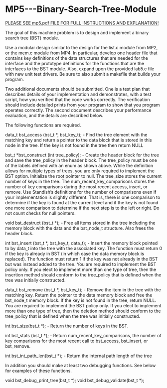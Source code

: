 # MP5---Binary-Search-Tree-Module

[PLEASE SEE mp5.pdf FILE FOR FULL INSTRUCTIONS AND EXPLANATION!](mp5.pdf)

The goal of this machine problem is to design and implement a binary search tree (BST) module.

Use a modular design similar to the design for the list.c module from MP2, or the mem.c module from MP4. In particular, develop one header file that contains key definitions of the data structures that are needed for the interface and the prototype definitions for the functions that are the interfaces to the BST module. Also, expand upon the provided lab5.c file with new unit test drivers. Be sure to also submit a makefile that builds your program.

Two additional documents should be submitted. One is a test plan that describes details of your implementation and demonstrates, with a test script, how you verified that the code works correctly. The verification should include detailed prints from your program to show that you program operates correctly. The second document describes your performance evaluation, and the details are described below.

The following functions are required.

data_t bst_access (bst_t *, bst_key_t); - 
Find the tree element with the matching key and return a pointer to the data block that is stored in this node in the tree. If the key is not found in the tree then return NULL

bst_t *bst_construct (int tree_policy); - 
Create the header block for the tree and save the tree_policy in the header block. The tree_policy must be one of the labels defined with an enum as shown above. While the definition allows for multiple types of trees, you are only required to implement the BST option. Initialize the root pointer to null. The tree_size stores the current number of keys in the tree. The num_recent_key_comparisons stores the number of key comparisons during the most recent access, insert, or remove. Use Standish’s definitions for the number of comparisons even if your implementation is slightly different. That is, there is one comparison to determine if the key is found at the current level and if the key is not found one more comparison to determine if the next step is to the left or right. Do not count checks for null pointers.

void bst_destruct (bst_t *); - 
Free all items stored in the tree including the memory block with the data and the bst_node_t structure. Also frees the header block.

int bst_insert (bst_t *, bst_key_t, data_t); - 
Insert the memory block pointed to by data_t into the tree with the associated key. The function must return 0 if the key is already in BST (in which case the data memory block is replaced). The function must return 1 if the key was not already in the BST but was instead added to the tree. You are required to implement the BST policy only. If you elect to implement more than one type of tree, then the insertion method should conform to the tree_policy that is defined when the tree was initially constructed.

data_t bst_remove (bst_t *, bst_key_t); - 
Remove the item in the tree with the matching key. Return the pointer to the data memory block and free the bst_node_t memory block. If the key is not found in the tree, return NULL. You are required to implement the BST policy only. If you elect to implement more than one type of tree, then the deletion method should conform to the tree_policy that is defined when the tree was initially constructed.

int bst_size(bst_t *); - 
Return the number of keys in the BST.

int bst_stats (bst_t *); - 
Return num_recent_key_comparisons, the number of key comparisons for the most recent call to bst_access, bst_insert, or bst_remove.

int bst_int_path_len(bst_t *); - 
Return the internal path length of the tree

In addition you should make at least two debugging functions. See below for examples of these functions.

void bst_debug_print_tree(bst_t *);
void bst_debug_validate(bst_t *);

